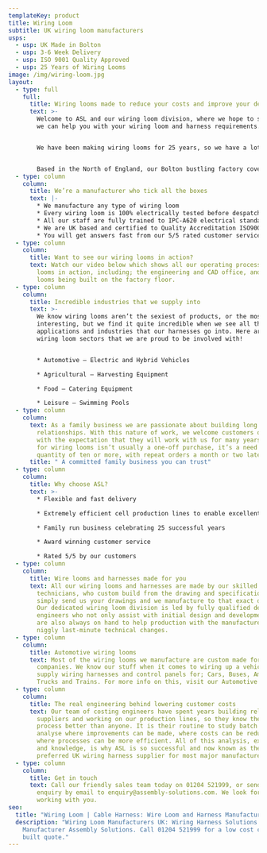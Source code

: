 ```yaml
---
templateKey: product
title: Wiring Loom
subtitle: UK wiring loom manufacturers
usps:
  - usp: UK Made in Bolton
  - usp: 3-6 Week Delivery
  - usp: ISO 9001 Quality Approved
  - usp: 25 Years of Wiring Looms
image: /img/wiring-loom.jpg
layout:
  - type: full
    full:
      title: Wiring looms made to reduce your costs and improve your delivery time
      text: >-
        Welcome to ASL and our wiring loom division, where we hope to show how
        we can help you with your wiring loom and harness requirements.


        We have been making wiring looms for 25 years, so we have a lot to tell you about! In all that time we have made looms for Aston Martin, Siemens and Brompton Bicycle. It’s been exciting working with these companies over the years, but just so you know, the big names, doesn’t mean big prices. Our Bolton based factory has been recently renovated, to make production lines leaner and that the efficiency of this is well reflected in the prices that we give you.


        Based in the North of England, our Bolton bustling factory covers 32,000sqft, with each manufacturing cell designed to efficiently produce wiring looms at the lowest cost and the fastest turn around.
  - type: column
    column:
      title: We’re a manufacturer who tick all the boxes
      text: |-
        * We manufacture any type of wiring loom
        * Every wiring loom is 100% electrically tested before despatch
        * All our staff are fully trained to IPC-A620 electrical standards
        * We are UK based and certified to Quality Accreditation ISO9001
        * You will get answers fast from our 5/5 rated customer service
  - type: column
    column:
      title: Want to see our wiring looms in action?
      text: Watch our video below which shows all our operating processes for wiring
        looms in action, including; the engineering and CAD office, and the
        looms being built on the factory floor.
  - type: column
    column:
      title: Incredible industries that we supply into
      text: >-
        We know wiring looms aren’t the sexiest of products, or the most
        interesting, but we find it quite incredible when we see all the
        applications and industries that our harnesses go into. Here are a few
        wiring loom sectors that we are proud to be involved with! 


        * Automotive – Electric and Hybrid Vehicles

        * Agricultural – Harvesting Equipment

        * Food – Catering Equipment 

        * Leisure – Swimming Pools
  - type: column
    column:
      text: As a family business we are passionate about building long lasting
        relationships. With this nature of work, we welcome customers on board
        with the expectation that they will work with us for many years. A need
        for wiring looms isn’t usually a one-off purchase, it’s a need for a
        quantity of ten or more, with repeat orders a month or two later.
      title: " A committed family business you can trust"
  - type: column
    column:
      title: Why choose ASL?
      text: >-
        * Flexible and fast delivery

        * Extremely efficient cell production lines to enable excellent value for money

        * Family run business celebrating 25 successful years 

        * Award winning customer service

        * Rated 5/5 by our customers
  - type: column
    column:
      title: Wire looms and harnesses made for you
      text: All our wiring looms and harnesses are made by our skilled wiring
        technicians, who custom build from the drawing and specification. You
        simply send us your drawings and we manufacture to that exact design.
        Our dedicated wiring loom division is led by fully qualified design
        engineers who not only assist with initial design and development but
        are also always on hand to help production with the manufacture and any
        niggly last-minute technical changes.
  - type: column
    column:
      title: Automotive wiring looms
      text: Most of the wiring looms we manufacture are custom made for Automotive
        companies. We know our stuff when it comes to wiring up a vehicle as we
        supply wiring harnesses and control panels for; Cars, Buses, Ambulances,
        Trucks and Trains. For more info on this, visit our Automotive page.
  - type: column
    column:
      title: The real engineering behind lowering customer costs
      text: Our team of costing engineers have spent years building relationships with
        suppliers and working on our production lines, so they know the whole
        process better than anyone. It is their routine to study batch cards,
        analyse where improvements can be made, where costs can be reduced and
        where processes can be more efficient. All of this analysis, experience
        and knowledge, is why ASL is so successful and now known as the
        preferred UK wiring harness supplier for most major manufacturers.
  - type: column
    column:
      title: Get in touch
      text: Call our friendly sales team today on 01204 521999, or send your loom
        enquiry by email to enquiry@assembly-solutions.com. We look forward to
        working with you.
seo:
  title: "Wiring Loom | Cable Harness: Wire Loom and Harness Manufacturers UK"
  description: "Wiring Loom Manufacturers UK: Wiring Harness Solutions from UK
    Manufacturer Assembly Solutions. Call 01204 521999 for a low cost custom
    built quote."
---
```

